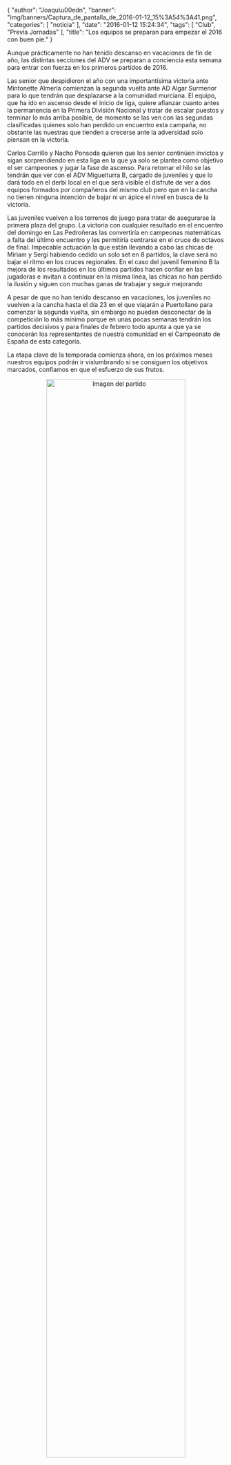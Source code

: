 {
  "author": "Joaqu\u00edn", 
  "banner": "img/banners/Captura_de_pantalla_de_2016-01-12_15%3A54%3A41.png", 
  "categories": [
    "noticia"
  ], 
  "date": "2016-01-12 15:24:34", 
  "tags": [
    "Club", 
    "Previa Jornadas"
  ], 
  "title": "Los equipos se preparan para empezar el 2016 con buen pie."
}

Aunque prácticamente no han tenido descanso en vacaciones de fin de año, las distintas secciones del ADV se preparan a conciencia esta semana para entrar con fuerza en los primeros partidos de 2016.

Las senior que despidieron el año con una importantísima victoria ante Mintonette Almería comienzan la segunda vuelta ante AD Algar Surmenor para lo que tendrán que desplazarse a la comunidad murciana. El equipo, que ha ido en ascenso desde el inicio de liga, quiere afianzar cuanto antes la permanencia en la Primera División Nacional y tratar de escalar puestos y terminar lo más arriba posible, de momento se las ven con las segundas clasificadas quienes solo han perdido un encuentro esta campaña, no obstante las nuestras que tienden a crecerse ante la adversidad solo piensan en la victoria.

Carlos Carrillo y Nacho Ponsoda quieren que los senior continúen invictos y sigan sorprendiendo en esta liga en la que ya solo se plantea como objetivo el ser campeones y jugar la fase de ascenso. Para retomar el hilo se las tendrán que ver con el ADV Miguelturra B, cargado de juveniles y que lo dará todo en el derbi local en el que será visible el disfrute de ver a dos equipos formados por compañeros del mismo club pero que en la cancha no tienen ninguna intención de bajar ni un ápice el nivel en busca de la victoria.

Las juveniles vuelven a los terrenos de juego para tratar de asegurarse la primera plaza del grupo. La victoria con cualquier resultado en el encuentro del domingo en Las Pedroñeras las convertiría en campeonas matemáticas a falta del último encuentro y les permitiría centrarse en el cruce de octavos de final. Impecable actuación la que están llevando a cabo las chicas de Miriam y Sergi habiendo cedido un solo set en 8 partidos, la clave será no bajar el ritmo en los cruces regionales. En el caso del juvenil femenino B la mejora de los resultados en los últimos partidos hacen confiar en las jugadoras e invitan a continuar en la misma línea, las chicas no han perdido la ilusión y siguen con muchas ganas de trabajar y seguir mejorando

A pesar de que no han tenido descanso en vacaciones, los juveniles no vuelven a la cancha hasta el día 23 en el que viajarán a Puertollano para comenzar la segunda vuelta, sin embargo no pueden desconectar de la competición lo más mínimo porque en unas pocas semanas tendrán los partidos decisivos y para finales de febrero todo apunta a que ya se conocerán los representantes de nuestra comunidad en el Campeonato de España de esta categoría.

La etapa clave de la temporada comienza ahora, en los próximos meses nuestros equipos podrán ir vislumbrando si se consiguen los objetivos marcados, confiamos en que el esfuerzo de sus frutos.

<center>
<a target="_new" href="http://www.advmiguelturra.org/img/banners/Captura%20de%20pantalla%20de%202016-01-12%2015%3A54%3A41.png"> 
<img alt="Imagen del partido" width="80%" align="center" src="http://www.advmiguelturra.org/img/banners/Captura%20de%20pantalla%20de%202016-01-12%2015%3A54%3A41.png"/> </a> </center>

